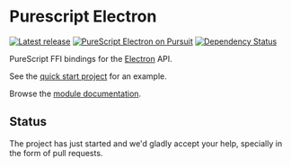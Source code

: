 # Purescript Electron

[![Latest release](http://img.shields.io/bower/v/purescript-electron.svg)](https://github.com/cjduncana/purescript-electron/releases)
[![PureScript Electron on Pursuit](https://pursuit.purescript.org/packages/purescript-electron/badge)](https://pursuit.purescript.org/packages/purescript-electron)
[![Dependency Status](https://img.shields.io/librariesio/github/cjduncana/purescript-electron.svg)](https://libraries.io/github/cjduncana/purescript-electron)

PureScript FFI bindings for the [Electron](http://electron.atom.io) API.

See the [quick start project](https://github.com/cjduncana/purescript-electron-quickstart) for an example.

Browse the [module
documentation](https://pursuit.purescript.org/packages/purescript-electron).

## Status

The project has just started and we'd gladly accept your help, specially in the form of pull requests.
